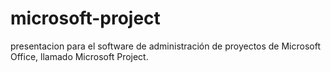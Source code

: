 # microsoft-project
presentacion para el software de administración de proyectos de Microsoft Office, llamado Microsoft Project.
